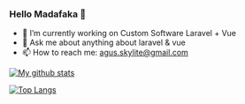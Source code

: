 ### Hello Madafaka  👋
- 🔭 I’m currently working on Custom Software Laravel + Vue 
- 💬 Ask me about anything about laravel & vue
- 📫 How to reach me: agus.skylite@gmail.com 

[![My github stats](https://github-readme-stats.vercel.app/api?username=AgustLite)](https://github.com/anuraghazra/github-readme-stats)

[![Top Langs](https://github-readme-stats.vercel.app/api/top-langs/?username=AgustLite&layout=compact)](https://github.com/anuraghazra/github-readme-stats)
<!--
**AgustLite/AgustLite** is a ✨ _special_ ✨ repository because its `README.md` (this file) appears on your GitHub profile.

Here are some ideas to get you started:

- 🔭 I’m currently working on ...
- 🌱 I’m currently learning ...
- 👯 I’m looking to collaborate on ...
- 🤔 I’m looking for help with ...
- 💬 Ask me about ...
- 📫 How to reach me: ...
- 😄 Pronouns: ...
- ⚡ Fun fact: ...
-->
